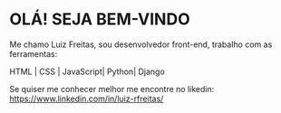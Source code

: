 # OLÁ! SEJA BEM-VINDO

Me chamo Luiz Freitas, sou desenvolvedor front-end, trabalho com as ferramentas:

HTML | CSS | JavaScript| Python| Django

Se quiser me conhecer melhor me encontre no likedin: https://www.linkedin.com/in/luiz-rfreitas/
